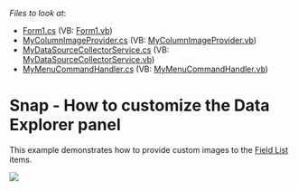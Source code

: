 <!-- default file list -->
*Files to look at*:

* [Form1.cs](./CS/CustomDataExplorer/Form1.cs) (VB: [Form1.vb](./VB/CustomDataExplorer/Form1.vb))
* [MyColumnImageProvider.cs](./CS/CustomDataExplorer/MyColumnImageProvider.cs) (VB: [MyColumnImageProvider.vb](./VB/CustomDataExplorer/MyColumnImageProvider.vb))
* [MyDataSourceCollectorService.cs](./CS/CustomDataExplorer/MyDataSourceCollectorService.cs) (VB: [MyDataSourceCollectorService.vb](./VB/CustomDataExplorer/MyDataSourceCollectorService.vb))
* [MyMenuCommandHandler.cs](./CS/CustomDataExplorer/MyMenuCommandHandler.cs) (VB: [MyMenuCommandHandler.vb](./VB/CustomDataExplorer/MyMenuCommandHandler.vb))
<!-- default file list end -->
# Snap - How to customize the Data Explorer panel

This example demonstrates how to provide custom images to the [Field List](https://docs.devexpress.com/WindowsForms/14796/controls-and-libraries/snap/graphical-user-interface/snap-application-elements/data-explorer) items.

<img src="https://raw.githubusercontent.com/DevExpress-Examples/snap-how-to-customize-the-data-explorer-panel-t535534/17.1.3+/media/a655ee43-67e1-11e7-80c0-00155d624807.png">

<br/>


